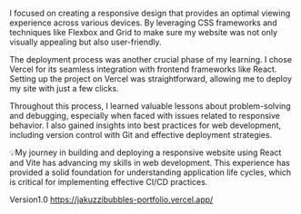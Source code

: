 I focused on creating a responsive design that provides an optimal viewing experience across various devices. By leveraging CSS frameworks and techniques like Flexbox and Grid to make sure my website was not only visually appealing but also user-friendly.

The deployment process was another crucial phase of my learning. I chose Vercel for its seamless integration with frontend frameworks like React. Setting up the project on Vercel was straightforward, allowing me to deploy my site with just a few clicks.

Throughout this process, I learned valuable lessons about problem-solving and debugging, especially when faced with issues related to responsive behavior. I also gained insights into best practices for web development, including version control with Git and effective deployment strategies.

💡My journey in building and deploying a responsive website using React and Vite has advancing my skills in web development. This experience has provided a solid foundation for understanding application life cycles, which is critical for implementing effective CI/CD practices.

Version1.0
https://jakuzzibubbles-portfolio.vercel.app/
